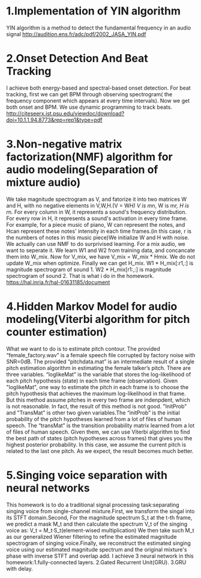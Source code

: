 # 1.Implementation of YIN algorithm
YIN algorithm is a method to detect the fundamental frequency in an audio signal
http://audition.ens.fr/adc/pdf/2002_JASA_YIN.pdf
# 2.Onset Detection And Beat Tracking
I achieve both energy-based and spectral-based onset detection.
For beat tracking, first we can get BPM through observing spectrogram( the frequency component which appears at every time intervals).
Now we get both onset and BPM. We use dynamic programming to track beats.
http://citeseerx.ist.psu.edu/viewdoc/download?doi=10.1.1.94.8773&rep=rep1&type=pdf
# 3.Non-negative matrix factorization(NMF) algorithm for audio modeling(Separation of mixture audio)
We take magnitude spectrogram as V, and fatorize it into two matrices W and H, with no negative elements in V,W,H.(V = W*H)
V is m*n, W is m*r, H is r*n. For every column in W, it represents a sound's frequency distribution. For every row in H, it represents a sound's activation in every time frame. For example, for a piece music of piano, W can represent the notes, and Hcan represent these notes' intensity in each time frames.(in this case, r is the numbers of notes in this music piece)We initialize W and H with noise.
We actually can use NMF to do surprivised learning. For a mix audio, we want to seperate it. We learn W1 and W2 from training data, and concancate them into W_mix. 
Now for V_mix, we have V_mix = W_mix * Hmix. 
We do not update W_mix when optimize.
Finally we can get H_mix. 
W1 * H_mix[:r1,:] is magnitude spectrogram of sound 1. 
W2 * H_mix[r1:,:] is magnitude spectrogram of sound 2.
That is what i do in the homework.
https://hal.inria.fr/hal-01631185/document
# 4.Hidden Markov Model for audio modeling(Viterbi algorithm for pitch counter estimation)
What we want to do is to estimate pitch contour.
The provided “female_factory.wav” is a female speech file corrupted by factory noise with SNR=0dB. 
The provided “pitchdata.mat” is an intermediate result of a single pitch estimation algorithm in estimating the female talker’s pitch. 
There are three variables.
“loglikeMat” is the variable that stores the log-likelihood of each pitch hypothesis (state) in each time frame (observation). Given "loglikeMat", one way to estimate the pitch in each frame is to choose the pitch hypothesis that achieves the maximum log-likelihood in that frame. But this method assume pitches in every two frame are indenpdent, which is not reasonable. In fact, the result of this method is not good.
"InitProb" and "TransMat" is other two given variables.The “initProb” is the initial probability of the pitch hypotheses learned from a lot of files of human speech. The “transMat” is the transition probability matrix learned from a lot of files of human speech. Given them, 
we can use Viterbi algorithm to find the best path of states (pitch hypotheses across frames) that gives you the highest posterior probability. In this case, we assume the current pitch is related to the last one pitch. As we expect, the result becomes much better.
# 5.Singing voice separation with neural networks
This homework is to do a traditional signal processing task:separating singing voice from single-channel mixture.First, we transform the singal into its STFT domain.Second, For the magnitude spectrum S_t at the t-th frame, we predict a mask M_t and then calculate the spectrum V_t of the singing voice as:
V_t = M_t·S_t(element-wised multiplication)
We then take such M_t as our generalized Wiener filtering to refine the estimated magnitude spectrogram of singing voice.Finally, we reconstruct the estimated singing voice using our estimated magnitude spectrum and the original mixture's phase with inverse STFT and overlap add. 
I achieve 3 neural network in this homework:1.fully-connected layers. 2.Gated Recurrent Unit(GRU). 3.GRU with delay.


